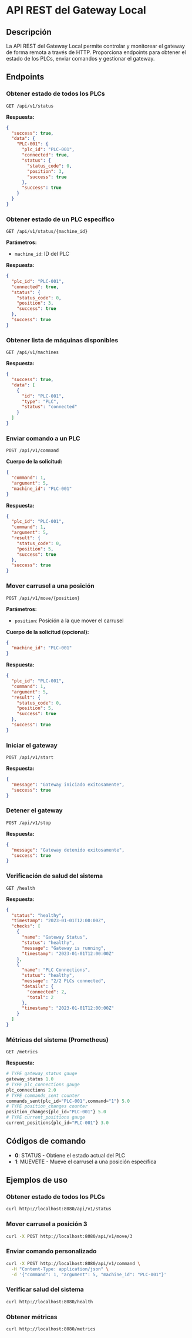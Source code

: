 # API REST del Gateway Local

## Descripción

La API REST del Gateway Local permite controlar y monitorear el gateway de forma remota a través de HTTP. Proporciona endpoints para obtener el estado de los PLCs, enviar comandos y gestionar el gateway.

## Endpoints

### Obtener estado de todos los PLCs

```http
GET /api/v1/status
```

**Respuesta:**

```json
{
  "success": true,
  "data": {
    "PLC-001": {
      "plc_id": "PLC-001",
      "connected": true,
      "status": {
        "status_code": 0,
        "position": 3,
        "success": true
      },
      "success": true
    }
  }
}
```

### Obtener estado de un PLC específico

```http
GET /api/v1/status/{machine_id}
```

**Parámetros:**

- `machine_id`: ID del PLC

**Respuesta:**

```json
{
  "plc_id": "PLC-001",
  "connected": true,
  "status": {
    "status_code": 0,
    "position": 3,
    "success": true
  },
  "success": true
}
```

### Obtener lista de máquinas disponibles

```http
GET /api/v1/machines
```

**Respuesta:**

```json
{
  "success": true,
  "data": [
    {
      "id": "PLC-001",
      "type": "PLC",
      "status": "connected"
    }
  ]
}
```

### Enviar comando a un PLC

```http
POST /api/v1/command
```

**Cuerpo de la solicitud:**

```json
{
  "command": 1,
  "argument": 5,
  "machine_id": "PLC-001"
}
```

**Respuesta:**

```json
{
  "plc_id": "PLC-001",
  "command": 1,
  "argument": 5,
  "result": {
    "status_code": 0,
    "position": 5,
    "success": true
  },
  "success": true
}
```

### Mover carrusel a una posición

```http
POST /api/v1/move/{position}
```

**Parámetros:**

- `position`: Posición a la que mover el carrusel

**Cuerpo de la solicitud (opcional):**

```json
{
  "machine_id": "PLC-001"
}
```

**Respuesta:**

```json
{
  "plc_id": "PLC-001",
  "command": 1,
  "argument": 5,
  "result": {
    "status_code": 0,
    "position": 5,
    "success": true
  },
  "success": true
}
```

### Iniciar el gateway

```http
POST /api/v1/start
```

**Respuesta:**

```json
{
  "message": "Gateway iniciado exitosamente",
  "success": true
}
```

### Detener el gateway

```http
POST /api/v1/stop
```

**Respuesta:**

```json
{
  "message": "Gateway detenido exitosamente",
  "success": true
}
```

### Verificación de salud del sistema

```http
GET /health
```

**Respuesta:**

```json
{
  "status": "healthy",
  "timestamp": "2023-01-01T12:00:00Z",
  "checks": [
    {
      "name": "Gateway Status",
      "status": "healthy",
      "message": "Gateway is running",
      "timestamp": "2023-01-01T12:00:00Z"
    },
    {
      "name": "PLC Connections",
      "status": "healthy",
      "message": "2/2 PLCs connected",
      "details": {
        "connected": 2,
        "total": 2
      },
      "timestamp": "2023-01-01T12:00:00Z"
    }
  ]
}
```

### Métricas del sistema (Prometheus)

```http
GET /metrics
```

**Respuesta:**

```python
# TYPE gateway_status gauge
gateway_status 1.0
# TYPE plc_connections gauge
plc_connections 2.0
# TYPE commands_sent counter
commands_sent{plc_id="PLC-001",command="1"} 5.0
# TYPE position_changes counter
position_changes{plc_id="PLC-001"} 5.0
# TYPE current_positions gauge
current_positions{plc_id="PLC-001"} 3.0
```

## Códigos de comando

- **0**: STATUS - Obtiene el estado actual del PLC
- **1**: MUEVETE - Mueve el carrusel a una posición específica

## Ejemplos de uso

### Obtener estado de todos los PLCs

```bash
curl http://localhost:8080/api/v1/status
```

### Mover carrusel a posición 3

```bash
curl -X POST http://localhost:8080/api/v1/move/3
```

### Enviar comando personalizado

```bash
curl -X POST http://localhost:8080/api/v1/command \
  -H "Content-Type: application/json" \
  -d '{"command": 1, "argument": 5, "machine_id": "PLC-001"}'
```

### Verificar salud del sistema

```bash
curl http://localhost:8080/health
```

### Obtener métricas

```bash
curl http://localhost:8080/metrics
```
